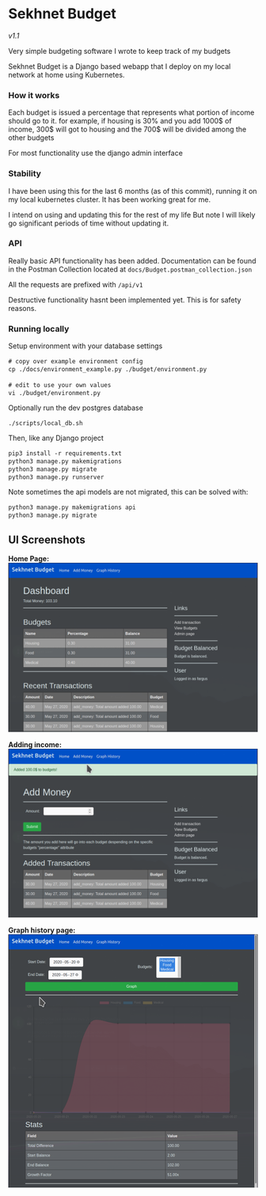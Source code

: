 # Sekhnet Budget
_v1.1_

Very simple budgeting software I wrote
to keep track of my budgets

Sekhnet Budget is a Django based webapp that I deploy
on my local network at home using Kubernetes.

### How it works
Each budget is issued a percentage that represents
what portion of income should go to it. for example,
if housing is 30% and you add 1000$ of income, 300$ will
got to housing and the 700$ will be divided among the other
budgets

For most functionality use the django admin interface

### Stability
I have been using this for the last 6 months (as of this commit), running
it on my local kubernetes cluster. It has been working great for me.

I intend on using and updating this for the rest of my life
But note I will likely go significant periods of time without
updating it.

### API
Really basic API functionality has been added. Documentation can
be found in the Postman Collection located at `docs/Budget.postman_collection.json`

All the requests are prefixed with `/api/v1`

Destructive functionality hasnt been implemented yet. This is for safety reasons.

### Running locally

Setup environment with your database settings
```
# copy over example environment config
cp ./docs/environment_example.py ./budget/environment.py

# edit to use your own values
vi ./budget/environment.py
```

Optionally run the dev postgres database
```
./scripts/local_db.sh
```

Then, like any Django project
```
pip3 install -r requirements.txt
python3 manage.py makemigrations
python3 manage.py migrate
python3 manage.py runserver
```

Note sometimes the api models are not migrated, this
can be solved with:
```
python3 manage.py makemigrations api
python3 manage.py migrate
```

## UI Screenshots

**Home Page:**
![Home page](./docs/screenshots/home.png)

**Adding income:**
![Adding income](./docs/screenshots/adding-money.png)

**Graph history page:**
![graph history page](./docs/screenshots/graph-history.png)
